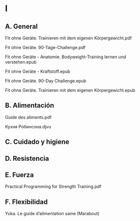 # I
## A. General

Fit ohne Geräte. Trainieren mit dem eigenen Körpergewicht.pdf

Fit ohne Geräte. 90-Tage-Challenge.pdf

Fit ohne Geräte - Anatomie. Bodyweight-Training lernen und verstehen.epub

Fit ohne Geräte - Kraftstoff.epub

Fit ohne Geräte. 90-Day Challenge.epub

Fit ohne Geräte. Trainieren mit dem eigenen Körpergewicht.epub


## B. Alimentación

Guide des aliments.pdf

Кухня Робинсона.djvu


## C. Cuidado y higiene
## D. Resistencia
## E. Fuerza

Practical Programming for Strength Training.pdf


## F. Flexibilidad

Yuka. Le guide d’alimentation saine (Marabout)
